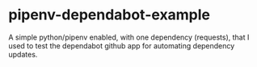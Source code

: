 # pipenv-dependabot-example
A simple python/pipenv enabled, with one dependency (requests), that I used to test the dependabot github app for automating dependency updates.
